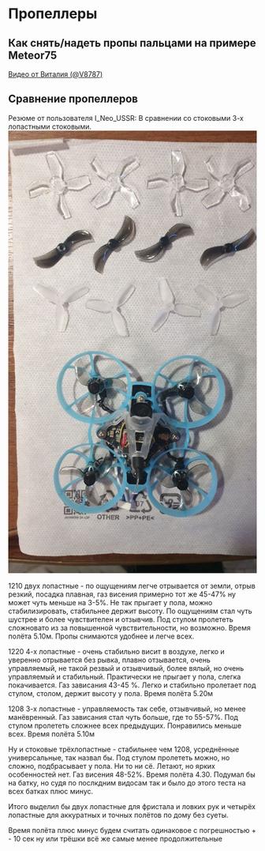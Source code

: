 # Пропеллеры

## Как снять/надеть пропы пальцами на примере Meteor75
[Видео от Виталия (@V8787)](PropsInOut.mp4)

## Сравнение пропеллеров
Резюме от пользователя I_Neo_USSR:
В сравнении со стоковыми 3-х лопастными стоковыми. 
![](Props_Compare.jpg)  

1210 двух лопастные - по ощущениям легче отрывается от земли, отрыв резкий, посадка плавная, газ висения примерно тот же 45-47% ну может чуть меньше на 3-5%. Не так прыгает у пола, можно стабилизировать, стабильнее держит высоту. По ощущениям стал чуть шустрее и более чувствителен и отзывчив. Под стулом пролететь сложновато из за повышенной чувствительности, но возможно. Время полёта 5.10м. Пропы снимаются удобнее и легче всех.

1220 4-х лопастные - очень стабильно висит в воздухе, легко и уверенно отрывается без рывка, плавно отзывается, очень управляемый, не такой резвый и отзывчивый, более вялый, но очень управляемый и стабильный. Практически не прыгает у пола, слегка покачивается. Газ зависания 43-45 %. Легко и стабильно пролетает под стулом, столом, держит высоту у пола. Время полёта 5.20м

1208 3-х лопастные - управляемость так себе, отзывчивый, но менее манёвренный. Газ зависания стал чуть больше, где то 55-57%. Под стулом пролететь сложнее всех предыдущих. Понравились меньше всех. Время полёта 5.10м

Ну и стоковые трёхлопастные - стабильнее чем 1208, усреднённые универсальные, так назвал бы. Под стулом пролететь можно, но сложно, подбрасывает у пола. Ни то ни сё. Летают, но ярких особенностей нет. Газ висения 48-52%. Время полёта 4.30. Подумал бы на батку, но судя по послкдним видосам так и было до этого теста на всех батках плюс минус.

Итого выделил бы двух лопастные для фристала и ловких рук и четырёх лопастные для аккуратных и точных полётов по дому без суеты.
 
Время полёта плюс минус будем считать одинаковое с погрешностью + - 10 сек ну или трёшки всё же самые менее продолжительные